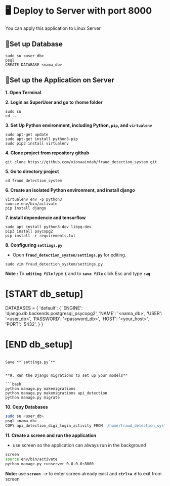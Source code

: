 # 🖥️ Deploy to Server with port 8000

You can apply this application to Linux Server

## 📌Set up Database
```bass
sudo su <user_db>
psql
CREATE DATABASE <nama_db>
```

## 📌Set up the Application on Server

**1. Open Terminal**

**2. Login as SuperUser and go to /home folder**

```bass
sudo su
cd ..
```

**3. Set Up Python environment, including Python, `pip`, and `virtualenv`**

```bass
sudo apt-get update
sudo apt-get install python3-pip
sudo pip3 install virtualenv
```

**4. Clone project from repository github**

```bass
git clone https://github.com/vionaaindah/fraud_detection_system.git
```

**5. Go to directory project**

```bass
cd fraud_detection_system
```

**6. Create an isolated Python environment, and install django**

```bass
virtualenv env -p python3
source env/bin/activate
pip install django
```

**7. install dependencie and tensorflow**

```bass
sudo apt install python3-dev libpq-dev
pip3 install psycopg2
pip install -r requirements.txt
```

**8. Configuring **`settings.py`****

- Open **`fraud_detection_system/settings.py`** for editing.

```bass
sudo vim fraud_detection_system/settings.py
```

<b>Note : </b> To **`editing file`**  type **`i`** and to **`save file`** click Esc and type **`:wq`**


# [START db_setup]
DATABASES = {
    'default': {
        'ENGINE': 'django.db.backends.postgresql_psycopg2',
        'NAME': '<nama_db>',
        'USER': '<user_db>',
        'PASSWORD': '<password_db>',
        'HOST': '<your_host>',
        'PORT': '5432',
    }
}
# [END db_setup]
```

Save **`settings.py`**


**9. Run the Django migrations to set up your models**

```bash
python manage.py makemigrations
python manage.py makemigrations api_detection
python manage.py migrate
```

**10. Copy Databases**
```bash
sudo su <user_db>
psql <nama_db>
COPY api_detection_digi_login_activity FROM '/home/fraud_detection_system/test_db.csv' DELIMITER '|' CSV HEADER;
```

**11. Create a screen and run the application**

- use screen so the application can always run in the background

```bash
screen
source env/bin/activate
python manage.py runserver 0.0.0.0:8000
```

<b>Note:</b> use **`screen -r`** to enter screen already exist and **`ctrl+a d`** to exit from screen